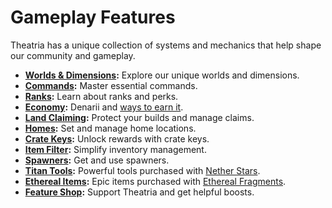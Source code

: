 # Gameplay Features

Theatria has a unique collection of systems and mechanics that help shape our community and gameplay.

- **[Worlds & Dimensions](./worlds-dimensions.md):** Explore our unique worlds and dimensions.
- **[Commands](./commands.md):** Master essential commands.
- **[Ranks](./ranks/README.md):** Learn about ranks and perks.
- **[Economy](./economy/README.md):** Denarii and [ways to earn it](./economy/ways-to-make-denarii.md).
- **[Land Claiming](./land-claiming.md):** Protect your builds and manage claims.
- **[Homes](./homes.md):** Set and manage home locations.
- **[Crate Keys](./crate-keys.md):** Unlock rewards with crate keys.
- **[Item Filter](./itemfilter.md):** Simplify inventory management.
- **[Spawners](./spawners.md):** Get and use spawners.
- **[Titan Tools](titan-tools/README.md):** Powerful tools purchased with [Nether Stars](./nether-stars.md).
- **[Ethereal Items](ethereal-items/README.md):** Epic items purchased with [Ethereal Fragments](./ethereal-fragments.md).
- **[Feature Shop](./feature-shop.md):** Support Theatria and get helpful boosts.
